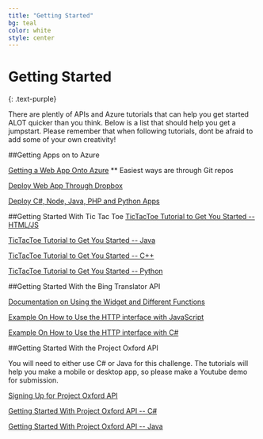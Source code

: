 ```yaml
---
title: "Getting Started"
bg: teal
color: white
style: center
---
```

# Getting Started

{: .text-purple}

There are plently of APIs and Azure tutorials that can help you get started ALOT quicker than you think. Below is a list that should help you get a jumpstart. Please remember that when following tutorials,
dont be afraid to add some of your own creativity!

##Getting Apps on to Azure

[Getting a Web App Onto Azure](https://azure.microsoft.com/en-us/documentation/articles/web-sites-deploy/) ** Easiest ways are through Git repos

[Deploy Web App Through Dropbox](https://azure.microsoft.com/en-us/blog/new-deploy-to-windows-azure-web-sites-from-dropbox/)

[Deploy C#, Node, Java, PHP and Python Apps](https://azure.microsoft.com/en-us/documentation/articles/web-sites-nodejs-develop-deploy-mac/)



##Getting Started With Tic Tac Toe
[TicTacToe Tutorial to Get You Started -- HTML/JS](https://www.youtube.com/watch?v=U7anheKJSaI)

[TicTacToe Tutorial to Get You Started -- Java](http://www.dreamincode.net/forums/topic/143744-java-game-programming-part-1-tic-tac-toe/)

[TicTacToe Tutorial to Get You Started -- C++](https://www.youtube.com/watch?v=xwwl8TgkwgU)

[TicTacToe Tutorial to Get You Started -- Python](http://www.sourcecodester.com/tutorials/python/6751/how-create-tic-tac-toe-game-python.html)


##Getting Started With the Bing Translator API

[Documentation on Using the Widget and Different Functions](https://msdn.microsoft.com/en-us/library/mt146807.aspx)

[Example On How to Use the HTTP interface with JavaScript](http://jsfiddle.net/n9YLp/1/)

[Example On How to Use the HTTP interface with C# ](https://msdn.microsoft.com/en-us/library/ff512387.aspx)


##Getting Started With the Project Oxford API

You will need to either use C# or Java for this challenge. The tutorials will help you make a mobile or desktop app, so please make a Youtube demo for submission.

[Signing Up for Project Oxford API](https://www.projectoxford.ai/doc/general/subscription-key-mgmt)

[Getting Started With Project Oxford API -- C#](https://www.projectoxford.ai/doc/face/Get-Started/csharp)

[Getting Started With Project Oxford API -- Java](https://www.projectoxford.ai/doc/face/Get-Started/android)

